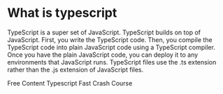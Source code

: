 # What is typescript

TypeScript is a super set of JavaScript. TypeScript builds on top of JavaScript. First, you write the TypeScript code. Then, you compile the TypeScript code into plain JavaScript code using a TypeScript compiler. Once you have the plain JavaScript code, you can deploy it to any environments that JavaScript runs. TypeScript files use the .ts extension rather than the .js extension of JavaScript files.


<ResourceGroupTitle>Free Content</ResourceGroupTitle>
<BadgeLink badgeText='Course' colorScheme='green' href='https://www.udemy.com/course/typescript-fast-crash-course/'>Typescript Fast Crash Course</BadgeLink>
